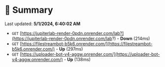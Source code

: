 # 📖 Summary
Last updated: **5/1/2024, 6:40:02 AM**

- `GET` [https://jupiterlab-render-0pdn.onrender.com/lab?](https://jupiterlab-render-0pdn.onrender.com/lab?) - **Down** (214ms)
- `GET` [https://filestreambot-b5k6.onrender.com/](https://filestreambot-b5k6.onrender.com/) - **Up** (297ms)
- `GET` [https://uploader-bot-v4-aggw.onrender.com/](https://uploader-bot-v4-aggw.onrender.com/) - **Up** (138ms)
